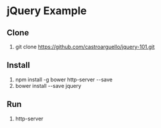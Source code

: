 # jQuery Example

## Clone

  1. git clone https://github.com/castroarguello/jquery-101.git

## Install

  1. npm install -g bower http-server --save
  2. bower install --save jquery
    
## Run

  1. http-server
    